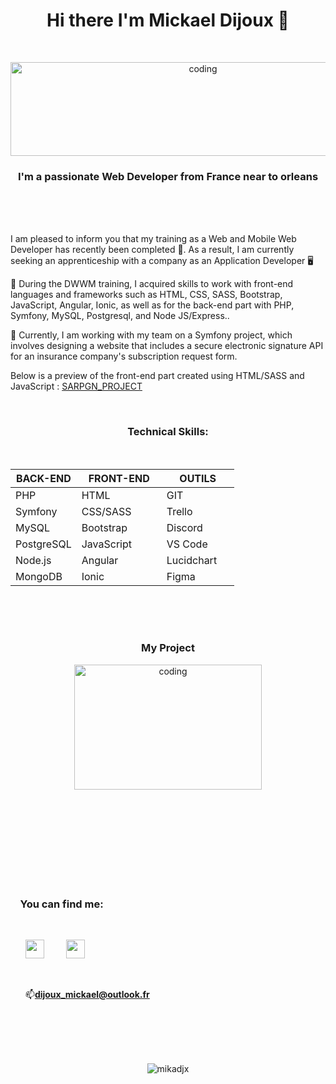 
<h1 align="center">Hi there I'm Mickael Dijoux 👋</h1>
<br><p align="center"><img alt="coding" width="600" height="150" src="https://zupimages.net/up/22/47/hxxm.jpg" alt="" /></p>
<h3 align="center">I'm a passionate Web Developer from France near to orleans</h3><br><br><br>

 I am pleased to inform you that my training as a Web and Mobile Web Developer has recently been completed 🎉. As a result, I am currently seeking an apprenticeship with a company as an Application Developer 🖥️
 
🌱 During the DWWM training, I acquired skills to work with front-end languages and frameworks such as HTML, CSS, SASS, Bootstrap, JavaScript, Angular, Ionic, as well as for the back-end part with PHP, Symfony, MySQL, Postgresql, and Node JS/Express..

 🔭 Currently, I am working with my team on a Symfony project, which involves designing a website that includes a secure electronic signature API for an insurance company's subscription request form.
 
 Below is a preview of the front-end part created using HTML/SASS and JavaScript : <a href="https://github.com/Mikadjx/Sargn_Project">SARPGN_PROJECT</a>


<br><h3 align="center">Technical Skills:</h3><br>

<table style="width: 100%">
  <thead>
    <tr>
      <th>BACK-END</th>
      <th style="width: 120px; text-align: center">FRONT-END</th>
      <th style="width: 100px; text-align: center">OUTILS</th>
    </tr>
  </thead>
  <tbody>
    <tr>
      <td>PHP</td>
      <td>HTML</td>
      <td>GIT</td>
    </tr>
    <tr>
      <td>Symfony</td>
      <td>CSS/SASS</td>
      <td>Trello</td>
    </tr>
    <tr>
      <td>MySQL</td>
      <td>Bootstrap</td>
      <td>Discord</td>
    </tr>
    <tr>
      <td>PostgreSQL</td>
      <td>JavaScript</td>
      <td>VS Code</td>
    </tr>
    <tr>
      <td>Node.js</td>
      <td>Angular</td>
      <td>Lucidchart</td>
    </tr>
    <tr>
      <td>MongoDB</td>
      <td>Ionic</td>
      <td>Figma</td>
    </tr>
  </tbody>
</table>

<br><br><br><h3 align="center">My Project </h3>
<p align="center">
<img alt="coding" width="300" height="200" src="https://media.tenor.com/2uyENRmiUt0AAAAC/coding.gif">

        
<br><br><br><br><br><br><br><br><h3 align="left">&nbsp; &nbsp;&nbsp;You can find me:</h3><ul><br><p align="left"><a href="https://www.linkedin.com/in/mickael-dijoux-a58797252"><img src="https://zupimages.net/up/22/14/s2g7.png" width="30px"/></a> &nbsp; &nbsp; &nbsp; &nbsp;
<a href="https://twitter.com/Mickael_djx"><img src="https://zupimages.net/up/22/47/y776.png" width="30px"/></a><p align="left">
<br> <p align="left">📫**dijoux_mickael@outlook.fr**</p>
 </ul>
<br> 
<br>
 
<p align="center">
<br><br><img src="https://komarev.com/ghpvc/?username=mikadjx&label=Profile%20views&color=0e75b6&style=flat" alt="mikadjx"/></p>




